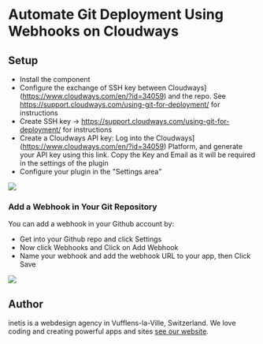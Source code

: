 # Automate Git Deployment Using Webhooks on Cloudways


## Setup
* Install the component
* Configure the exchange of SSH key between Cloudways](https://www.cloudways.com/en/?id=34059) and the repo. See https://support.cloudways.com/using-git-for-deployment/ for instructions
* Create SSH key -> https://support.cloudways.com/using-git-for-deployment/ for instructions
* Create a Cloudways API key: Log into the Cloudways](https://www.cloudways.com/en/?id=34059) Platform,  and generate your API key using this link. Copy the Key and Email as it will be required in the settings of the plugin
* Configure your plugin in the "Settings area"
<img src="https://pbs.twimg.com/media/DID2FX4XoAAFz8o.jpg:large">
 
### Add a Webhook in Your Git Repository

You can add a webhook in your Github account by:

* Get into your Github repo and click Settings
* Now click Webhooks and Click on Add Webhook
* Name your webhook and add the webhook URL to your app, then Click Save

<img src="https://support.cloudways.com/wp-content/uploads/2016/12/2016-12-08_15h45_54.png">

## Author
inetis is a webdesign agency in Vufflens-la-Ville, Switzerland. We love coding and creating powerful apps and sites  [see our website](https://inetis.ch).

